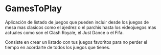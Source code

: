 # GamesToPlay
Aplicación de listado de juegos que pueden incluir desde los juegos de mesa mas clasicos como el ajedrez o el parchis hasta los videojuegos mas actuales como son el Clash Royale, el Just Dance o el Fifa.

Consiste en crear un listado con tus juegos favoritos para no perder el tiempo en acordarte de todos los juegos que tienes.
